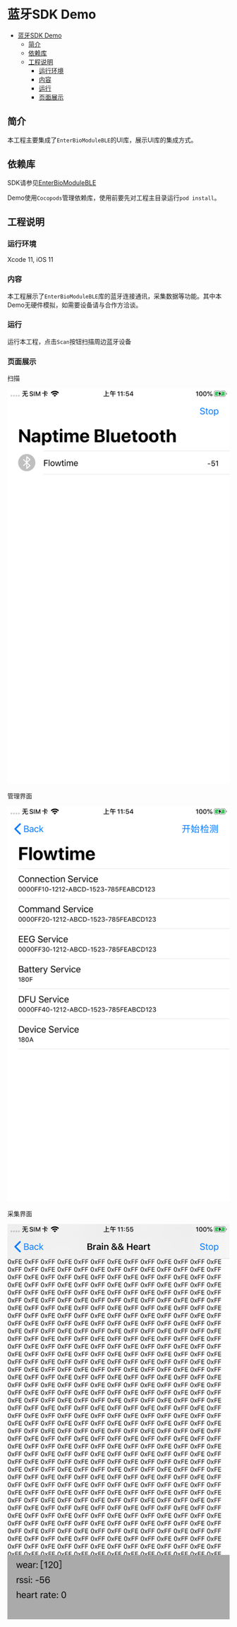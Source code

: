 # 蓝牙SDK Demo

- [蓝牙SDK Demo](#%e8%93%9d%e7%89%99sdk-demo)
  - [简介](#%e7%ae%80%e4%bb%8b)
  - [依赖库](#%e4%be%9d%e8%b5%96%e5%ba%93)
  - [工程说明](#%e5%b7%a5%e7%a8%8b%e8%af%b4%e6%98%8e)
    - [运行环境](#%e8%bf%90%e8%a1%8c%e7%8e%af%e5%a2%83)
    - [内容](#%e5%86%85%e5%ae%b9)
    - [运行](#%e8%bf%90%e8%a1%8c)
    - [页面展示](#%e9%a1%b5%e9%9d%a2%e5%b1%95%e7%a4%ba)

## 简介 

本工程主要集成了`EnterBioModuleBLE`的UI库，展示UI库的集成方式。

## 依赖库

SDK请参见[EnterBioModuleBLE](../EnterBioModuleBLE/)

Demo使用`Cocopods`管理依赖库，使用前要先对工程主目录运行`pod install`。

## 工程说明

### 运行环境

Xcode 11, iOS 11

### 内容

本工程展示了`EnterBioModuleBLE`库的蓝牙连接通讯，采集数据等功能。其中本Demo无硬件模拟，如需要设备请与合作方洽谈。

### 运行

运行本工程，点击`Scan`按钮扫描周边蓝牙设备

### 页面展示

扫描

![扫描界面](../../img/IMG_0837.PNG)

管理界面

![管理界面](../../img/IMG_0838.PNG)

采集界面

![采集界面](../../img/IMG_0839.PNG)